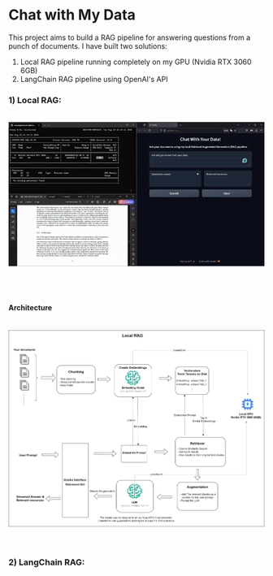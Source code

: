 # Chat with My Data
This project aims to build a RAG pipeline for answering questions from a punch of documents. I have built two solutions: 

1. Local RAG pipeline running completely on my GPU (Nvidia RTX 3060 6GB)
2. LangChain RAG pipeline using OpenAI's API

### 1) Local RAG:

<br/>
<center> 
<img src="readme_images/local_rag_demo.gif">
</center>
<br/>
<br/>
<br/>

#### Architecture

<br/>
<center> 
<img src="readme_images/my_rag_chart.png">
</center>
<br/>
<br/>


### 2) LangChain RAG:
